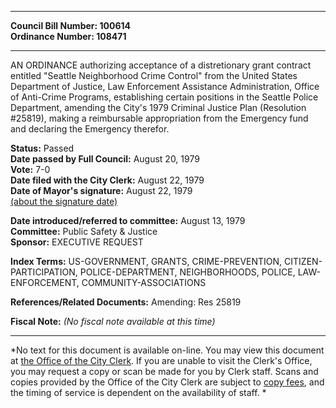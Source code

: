 * * * * *  
  
**Council Bill Number: [](#h0)[](#h2)100614**   
**Ordinance Number: 108471**  
  
* * * * *  
  
AN ORDINANCE authorizing acceptance of a distretionary grant contract entitled "Seattle Neighborhood Crime Control" from the United States Department of Justice, Law Enforcement Assistance Administration, Office of Anti-Crime Programs, establishing certain positions in the Seattle Police Department, amending the City's 1979 Criminal Justice Plan (Resolution \#25819), making a reimbursable appropriation from the Emergency fund and declaring the Emergency therefor.  
  
**Status:** Passed   
**Date passed by Full Council:** August 20, 1979   
**Vote:** 7-0   
**Date filed with the City Clerk:** August 22, 1979   
**Date of Mayor's signature:** August 22, 1979   
[(about the signature date)](/~public/approvaldate.htm)   
  
  
**Date introduced/referred to committee:** August 13, 1979   
**Committee:** Public Safety & Justice   
**Sponsor:** EXECUTIVE REQUEST   
  
**Index Terms:** US-GOVERNMENT, GRANTS, CRIME-PREVENTION, CITIZEN-PARTICIPATION, POLICE-DEPARTMENT, NEIGHBORHOODS, POLICE, LAW-ENFORCEMENT, COMMUNITY-ASSOCIATIONS  
  
**References/Related Documents:** Amending: Res 25819  
  
**Fiscal Note:** *(No fiscal note available at this time)*  
  
* * * * *  
  
*No text for this document is available on-line. You may view this document at [the Office of the City Clerk](http://www.seattle.gov/leg/clerk/contactUs.htm). If you are unable to visit the Clerk's Office, you may request a copy or scan be made for you by Clerk staff. Scans and copies provided by the Office of the City Clerk are subject to [copy fees](http://clerk.seattle.gov/~public/clerkfees.htm), and the timing of service is dependent on the availability of staff. *  
  
  
